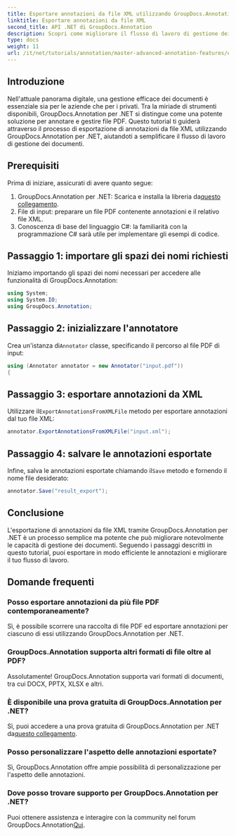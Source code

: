 ```yaml
---
title: Esportare annotazioni da file XML utilizzando GroupDocs.Annotation per .NET
linktitle: Esportare annotazioni da file XML
second_title: API .NET di GroupDocs.Annotation
description: Scopri come migliorare il flusso di lavoro di gestione dei documenti esportando annotazioni da file XML con GroupDocs.Annotation per .NET. Questo tutorial completo fornisce istruzioni passo-passo.
type: docs
weight: 11
url: /it/net/tutorials/annotation/master-advanced-annotation-features/export-annotations-from-xml-file/
---
```

## Introduzione

Nell'attuale panorama digitale, una gestione efficace dei documenti è essenziale sia per le aziende che per i privati. Tra la miriade di strumenti disponibili, GroupDocs.Annotation per .NET si distingue come una potente soluzione per annotare e gestire file PDF. Questo tutorial ti guiderà attraverso il processo di esportazione di annotazioni da file XML utilizzando GroupDocs.Annotation per .NET, aiutandoti a semplificare il flusso di lavoro di gestione dei documenti.

## Prerequisiti

Prima di iniziare, assicurati di avere quanto segue:

1.  GroupDocs.Annotation per .NET: Scarica e installa la libreria da[questo collegamento](https://releases.groupdocs.com/annotation/net/).
2. File di input: preparare un file PDF contenente annotazioni e il relativo file XML.
3. Conoscenza di base del linguaggio C#: la familiarità con la programmazione C# sarà utile per implementare gli esempi di codice.

## Passaggio 1: importare gli spazi dei nomi richiesti

Iniziamo importando gli spazi dei nomi necessari per accedere alle funzionalità di GroupDocs.Annotation:

```csharp
using System;
using System.IO;
using GroupDocs.Annotation;
```

## Passaggio 2: inizializzare l'annotatore

 Crea un'istanza di`Annotator` classe, specificando il percorso al file PDF di input:

```csharp
using (Annotator annotator = new Annotator("input.pdf"))
{
```

## Passaggio 3: esportare annotazioni da XML

 Utilizzare il`ExportAnnotationsFromXMLFile` metodo per esportare annotazioni dal tuo file XML:

```csharp
annotator.ExportAnnotationsFromXMLFile("input.xml");
```

## Passaggio 4: salvare le annotazioni esportate

 Infine, salva le annotazioni esportate chiamando il`Save` metodo e fornendo il nome file desiderato:

```csharp
annotator.Save("result_export");
```

## Conclusione

L'esportazione di annotazioni da file XML tramite GroupDocs.Annotation per .NET è un processo semplice ma potente che può migliorare notevolmente le capacità di gestione dei documenti. Seguendo i passaggi descritti in questo tutorial, puoi esportare in modo efficiente le annotazioni e migliorare il tuo flusso di lavoro.

## Domande frequenti

### Posso esportare annotazioni da più file PDF contemporaneamente?

Sì, è possibile scorrere una raccolta di file PDF ed esportare annotazioni per ciascuno di essi utilizzando GroupDocs.Annotation per .NET.

### GroupDocs.Annotation supporta altri formati di file oltre al PDF?

Assolutamente! GroupDocs.Annotation supporta vari formati di documenti, tra cui DOCX, PPTX, XLSX e altri.

### È disponibile una prova gratuita di GroupDocs.Annotation per .NET?

 Sì, puoi accedere a una prova gratuita di GroupDocs.Annotation per .NET da[questo collegamento](https://releases.groupdocs.com/).

### Posso personalizzare l'aspetto delle annotazioni esportate?

Sì, GroupDocs.Annotation offre ampie possibilità di personalizzazione per l'aspetto delle annotazioni.

### Dove posso trovare supporto per GroupDocs.Annotation per .NET?

 Puoi ottenere assistenza e interagire con la community nel forum GroupDocs.Annotation[Qui](https://forum.groupdocs.com/c/annotation/10).